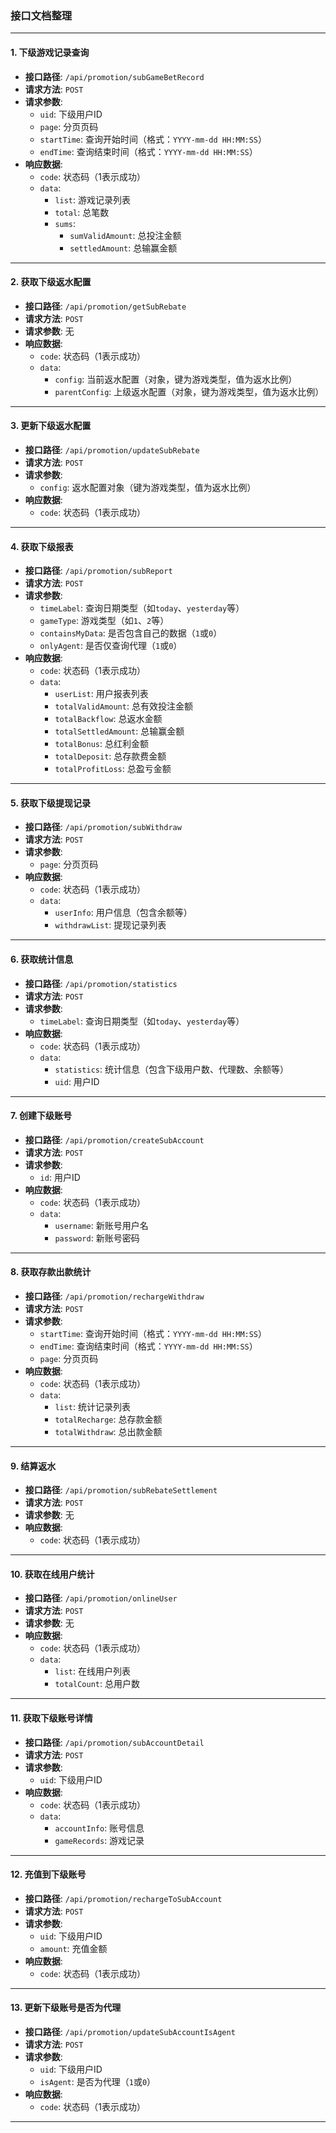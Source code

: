 ### 接口文档整理

---

#### **1. 下级游戏记录查询**

- **接口路径**: `/api/promotion/subGameBetRecord`
- **请求方法**: `POST`
- **请求参数**:
  - `uid`: 下级用户ID
  - `page`: 分页页码
  - `startTime`: 查询开始时间（格式：`YYYY-mm-dd HH:MM:SS`）
  - `endTime`: 查询结束时间（格式：`YYYY-mm-dd HH:MM:SS`）
- **响应数据**:
  - `code`: 状态码（1表示成功）
  - `data`:
    - `list`: 游戏记录列表
    - `total`: 总笔数
    - `sums`:
      - `sumValidAmount`: 总投注金额
      - `settledAmount`: 总输赢金额

---

#### **2. 获取下级返水配置**

- **接口路径**: `/api/promotion/getSubRebate`
- **请求方法**: `POST`
- **请求参数**: 无
- **响应数据**:
  - `code`: 状态码（1表示成功）
  - `data`:
    - `config`: 当前返水配置（对象，键为游戏类型，值为返水比例）
    - `parentConfig`: 上级返水配置（对象，键为游戏类型，值为返水比例）

---

#### **3. 更新下级返水配置**

- **接口路径**: `/api/promotion/updateSubRebate`
- **请求方法**: `POST`
- **请求参数**:
  - `config`: 返水配置对象（键为游戏类型，值为返水比例）
- **响应数据**:
  - `code`: 状态码（1表示成功）

---

#### **4. 获取下级报表**

- **接口路径**: `/api/promotion/subReport`
- **请求方法**: `POST`
- **请求参数**:
  - `timeLabel`: 查询日期类型（如`today`、`yesterday`等）
  - `gameType`: 游戏类型（如`1`、`2`等）
  - `containsMyData`: 是否包含自己的数据（`1`或`0`）
  - `onlyAgent`: 是否仅查询代理（`1`或`0`）
- **响应数据**:
  - `code`: 状态码（1表示成功）
  - `data`:
    - `userList`: 用户报表列表
    - `totalValidAmount`: 总有效投注金额
    - `totalBackflow`: 总返水金额
    - `totalSettledAmount`: 总输赢金额
    - `totalBonus`: 总红利金额
    - `totalDeposit`: 总存款费金额
    - `totalProfitLoss`: 总盈亏金额

---

#### **5. 获取下级提现记录**

- **接口路径**: `/api/promotion/subWithdraw`
- **请求方法**: `POST`
- **请求参数**:
  - `page`: 分页页码
- **响应数据**:
  - `code`: 状态码（1表示成功）
  - `data`:
    - `userInfo`: 用户信息（包含余额等）
    - `withdrawList`: 提现记录列表

---

#### **6. 获取统计信息**

- **接口路径**: `/api/promotion/statistics`
- **请求方法**: `POST`
- **请求参数**:
  - `timeLabel`: 查询日期类型（如`today`、`yesterday`等）
- **响应数据**:
  - `code`: 状态码（1表示成功）
  - `data`:
    - `statistics`: 统计信息（包含下级用户数、代理数、余额等）
    - `uid`: 用户ID

---

#### **7. 创建下级账号**

- **接口路径**: `/api/promotion/createSubAccount`
- **请求方法**: `POST`
- **请求参数**:
  - `id`: 用户ID
- **响应数据**:
  - `code`: 状态码（1表示成功）
  - `data`:
    - `username`: 新账号用户名
    - `password`: 新账号密码

---

#### **8. 获取存款出款统计**

- **接口路径**: `/api/promotion/rechargeWithdraw`
- **请求方法**: `POST`
- **请求参数**:
  - `startTime`: 查询开始时间（格式：`YYYY-mm-dd HH:MM:SS`）
  - `endTime`: 查询结束时间（格式：`YYYY-mm-dd HH:MM:SS`）
  - `page`: 分页页码
- **响应数据**:
  - `code`: 状态码（1表示成功）
  - `data`:
    - `list`: 统计记录列表
    - `totalRecharge`: 总存款金额
    - `totalWithdraw`: 总出款金额

---

#### **9. 结算返水**

- **接口路径**: `/api/promotion/subRebateSettlement`
- **请求方法**: `POST`
- **请求参数**: 无
- **响应数据**:
  - `code`: 状态码（1表示成功）

---

#### **10. 获取在线用户统计**

- **接口路径**: `/api/promotion/onlineUser`
- **请求方法**: `POST`
- **请求参数**: 无
- **响应数据**:
  - `code`: 状态码（1表示成功）
  - `data`:
    - `list`: 在线用户列表
    - `totalCount`: 总用户数

---

#### **11. 获取下级账号详情**

- **接口路径**: `/api/promotion/subAccountDetail`
- **请求方法**: `POST`
- **请求参数**:
  - `uid`: 下级用户ID
- **响应数据**:
  - `code`: 状态码（1表示成功）
  - `data`:
    - `accountInfo`: 账号信息
    - `gameRecords`: 游戏记录

---

#### **12. 充值到下级账号**

- **接口路径**: `/api/promotion/rechargeToSubAccount`
- **请求方法**: `POST`
- **请求参数**:
  - `uid`: 下级用户ID
  - `amount`: 充值金额
- **响应数据**:
  - `code`: 状态码（1表示成功）

---

#### **13. 更新下级账号是否为代理**

- **接口路径**: `/api/promotion/updateSubAccountIsAgent`
- **请求方法**: `POST`
- **请求参数**:
  - `uid`: 下级用户ID
  - `isAgent`: 是否为代理（`1`或`0`）
- **响应数据**:
  - `code`: 状态码（1表示成功）

---
